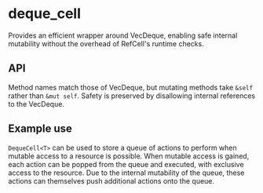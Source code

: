 deque_cell
==========

Provides an efficient wrapper around VecDeque, enabling safe internal mutability without the overhead of RefCell's runtime checks.


API
---

Method names match those of VecDeque, but mutating methods take `&self` rather than `&mut self`.
Safety is preserved by disallowing internal references to the VecDeque.


Example use
-----------

`DequeCell<T>` can be used to store a queue of actions to perform when mutable access to a resource is possible.
When mutable access is gained, each action can be popped from the queue and executed, with exclusive access to the
resource. Due to the internal mutability of the queue, these actions can themselves push additional actions onto the queue.
